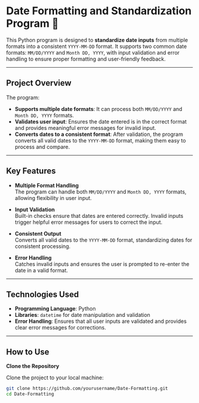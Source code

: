 # Date Formatting and Standardization Program 📅

This Python program is designed to **standardize date inputs** from multiple formats into a consistent `YYYY-MM-DD` format. It supports two common date formats: `MM/DD/YYYY` and `Month DD, YYYY`, with input validation and error handling to ensure proper formatting and user-friendly feedback.

---

## Project Overview

The program:
- **Supports multiple date formats**: It can process both `MM/DD/YYYY` and `Month DD, YYYY` formats.
- **Validates user input**: Ensures the date entered is in the correct format and provides meaningful error messages for invalid input.
- **Converts dates to a consistent format**: After validation, the program converts all valid dates to the `YYYY-MM-DD` format, making them easy to process and compare.

---

## Key Features

- **Multiple Format Handling**  
  The program can handle both `MM/DD/YYYY` and `Month DD, YYYY` formats, allowing flexibility in user input.

- **Input Validation**  
  Built-in checks ensure that dates are entered correctly. Invalid inputs trigger helpful error messages for users to correct the input.

- **Consistent Output**  
  Converts all valid dates to the `YYYY-MM-DD` format, standardizing dates for consistent processing.

- **Error Handling**  
  Catches invalid inputs and ensures the user is prompted to re-enter the date in a valid format.

---

## Technologies Used

- **Programming Language**: Python
- **Libraries**: `datetime` for date manipulation and validation
- **Error Handling**: Ensures that all user inputs are validated and provides clear error messages for corrections.

---

## How to Use

**Clone the Repository**

Clone the project to your local machine:

```bash
git clone https://github.com/yourusername/Date-Formatting.git
cd Date-Formatting
